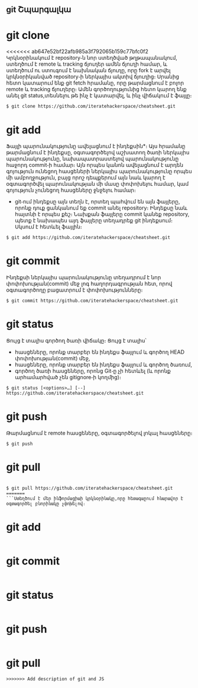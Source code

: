 git Շպարգալկա
-------------

# git clone

<<<<<<< ab647e52bf22afb985a3f792065b159c77bfc0f2
Կրկնօրինակում է repository֊ն նոր ստեղծված թղթապանակում, ստեղծում է remote և tracking ճյուղեր ամեն ճյուղի համար, և ստեղծում ու ստուգում է նախնական ճյուղը, որը fork է արվել կրկնօրիկանված repository֊ի ներկայիս ակտիվ ճյուղից։
Սրանից հետո կատարում ենք git fetch հրամանը, որը թարմացնում է  բոլոր  remote և tracking ճյուղերը։
Ամեն գործողությունից հետո կարող ենք անել git status,տեսնելու թե ինչ է կատարվել, և ինչ վիճակում է ֆայլը։


```shell
$ git clone https://github.com/iteratehackerspace/cheatsheet.git
```

# git add

Ֆայլի պարունակությունը ավելացնում է ինդեքսին*։
Այս հրամանը թարմացնում է ինդեքսը, օգտագործելով աշխատող ծառի ներկայիս պարունակությունը, նախապատրաստելով պարունակությունը հաջորդ commit֊ի համար։ Այն որպես կանոն ավելացնում է արդեն գոյություն ունեցող հասցեների ներկայիս պարունակությունը որպես մի ամբողջություն, բայց որոշ դեպքերում այն նաև կարող է օգտագործվել պարունակության մի մասը փոփոխելու համար, կամ գոյություն չունեցող հասցեները ջնջելու համար։
* git֊ում ինդեքսը այն տեղն է, որտեղ պահվում են այն ֆայլերը, որոնք դուք ցանկանում եք commit անել repository։ Ինդեքսը նաև հայտնի է որպես քեշ։ Նախքան ֆայլերը commit կանեք repository, պետք է նախապես այդ ֆայլերը տեղադրեք git ինդեքսում։
Սկսում է հետևել ֆայլին։

```shell
$ git add https://github.com/iteratehackerspace/cheatsheet.git
```

# git commit

Ինդեքսի ներկայիս պարունակությունը տեղադրում է նոր փոփոխության(commit) մեջ լոգ հաղորդագրության հետ, որով օգտագործողը բացատրում է փոփոխությունները։

``` shell
$ git commit https://github.com/iteratehackerspace/cheatsheet.git
```

# git status

Ցույց է տալիս գործող ծառի վիճակը։
Ցույց է տալիս՝
 - հասցեները, որոնք տարբեր են ինդեքս ֆայլում և գործող HEAD փոփոխության(commit) մեջ,
 - հասցեները, որոնք տարբեր են ինդեքս ֆայլում և գործող ծառում,
 - գործող ծառի հասցեները, որոնց Git֊ը չի հետևել (և որոնք արհամարհված չեն gitignore֊ի կողմից)։


``` shell
$ git status [<options>…​] [--] https://github.com/iteratehackerspace/cheatsheet.git
```

# git push

Թարմացնում է remote հասցեները, օգտագործելով լոկալ հասցեները։

``` shell
$ git push
```

# git pull

```github.com ից վերցնում է ուրշի կողմից փոփոխած ֆայլը և այդ փոփոխությունները ավելացնում է մեր ֆայլին։
```

```shell
$ git pull https://github.com/iteratehackerspace/cheatsheet.git
=======
```Ստեղծում է մեր ինֆորմացիաի կրկնօրինակը,որը հետագաըում հնարավոր է օգտագործել բնորինակը չփոխելով։
```

# git add

```Մեր արդեն տեղծած կրկնօրինակը ավելացնում է github.com։
```

# git commit
```Արդեն փոփոխված ֆայլը կամ ֆայլերը և նրա փոփոխությունների մասին հուշումը պահում է մեր համակարգիչում։
```

# git status
```Տալիս է ինֆորմացիա արդեն արված գործողությունների մասին։
```

# git push
```Մեր համակարգիչում պահված ֆայլը կամ ֆայլերը ուղղարկում է github.com մեր նշած հասցեին։
```

# git pull
```github.com ից վերցնում է ուրշի կողմից փոփոխած ֆայլը և այդ փոփոխությունները ավելացնում է մեր ֆայլին։
>>>>>>> Add description of git and JS
```
